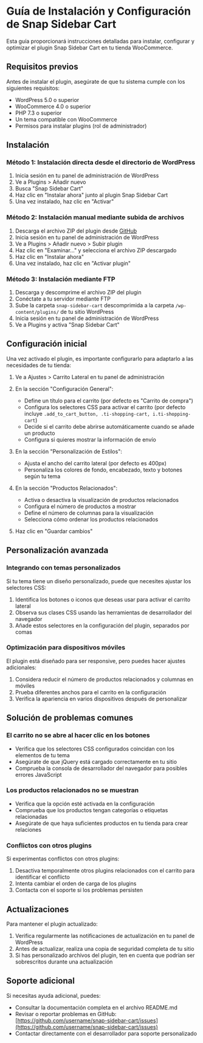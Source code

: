 # Guía de Instalación y Configuración de Snap Sidebar Cart

Esta guía proporcionará instrucciones detalladas para instalar, configurar y optimizar el plugin Snap Sidebar Cart en tu tienda WooCommerce.

## Requisitos previos

Antes de instalar el plugin, asegúrate de que tu sistema cumple con los siguientes requisitos:

- WordPress 5.0 o superior
- WooCommerce 4.0 o superior
- PHP 7.3 o superior
- Un tema compatible con WooCommerce
- Permisos para instalar plugins (rol de administrador)

## Instalación

### Método 1: Instalación directa desde el directorio de WordPress

1. Inicia sesión en tu panel de administración de WordPress
2. Ve a Plugins > Añadir nuevo
3. Busca "Snap Sidebar Cart"
4. Haz clic en "Instalar ahora" junto al plugin Snap Sidebar Cart
5. Una vez instalado, haz clic en "Activar"

### Método 2: Instalación manual mediante subida de archivos

1. Descarga el archivo ZIP del plugin desde [GitHub](https://github.com/username/snap-sidebar-cart/releases)
2. Inicia sesión en tu panel de administración de WordPress
3. Ve a Plugins > Añadir nuevo > Subir plugin
4. Haz clic en "Examinar..." y selecciona el archivo ZIP descargado
5. Haz clic en "Instalar ahora"
6. Una vez instalado, haz clic en "Activar plugin"

### Método 3: Instalación mediante FTP

1. Descarga y descomprime el archivo ZIP del plugin
2. Conéctate a tu servidor mediante FTP
3. Sube la carpeta `snap-sidebar-cart` descomprimida a la carpeta `/wp-content/plugins/` de tu sitio WordPress
4. Inicia sesión en tu panel de administración de WordPress
5. Ve a Plugins y activa "Snap Sidebar Cart"

## Configuración inicial

Una vez activado el plugin, es importante configurarlo para adaptarlo a las necesidades de tu tienda:

1. Ve a Ajustes > Carrito Lateral en tu panel de administración
2. En la sección "Configuración General":
   - Define un título para el carrito (por defecto es "Carrito de compra")
   - Configura los selectores CSS para activar el carrito (por defecto incluye `.add_to_cart_button, .ti-shopping-cart, i.ti-shopping-cart`)
   - Decide si el carrito debe abrirse automáticamente cuando se añade un producto
   - Configura si quieres mostrar la información de envío

3. En la sección "Personalización de Estilos":
   - Ajusta el ancho del carrito lateral (por defecto es 400px)
   - Personaliza los colores de fondo, encabezado, texto y botones según tu tema

4. En la sección "Productos Relacionados":
   - Activa o desactiva la visualización de productos relacionados
   - Configura el número de productos a mostrar
   - Define el número de columnas para la visualización
   - Selecciona cómo ordenar los productos relacionados

5. Haz clic en "Guardar cambios"

## Personalización avanzada

### Integrando con temas personalizados

Si tu tema tiene un diseño personalizado, puede que necesites ajustar los selectores CSS:

1. Identifica los botones o iconos que deseas usar para activar el carrito lateral
2. Observa sus clases CSS usando las herramientas de desarrollador del navegador
3. Añade estos selectores en la configuración del plugin, separados por comas

### Optimización para dispositivos móviles

El plugin está diseñado para ser responsive, pero puedes hacer ajustes adicionales:

1. Considera reducir el número de productos relacionados y columnas en móviles
2. Prueba diferentes anchos para el carrito en la configuración
3. Verifica la apariencia en varios dispositivos después de personalizar

## Solución de problemas comunes

### El carrito no se abre al hacer clic en los botones

- Verifica que los selectores CSS configurados coincidan con los elementos de tu tema
- Asegúrate de que jQuery está cargado correctamente en tu sitio
- Comprueba la consola de desarrollador del navegador para posibles errores JavaScript

### Los productos relacionados no se muestran

- Verifica que la opción esté activada en la configuración
- Comprueba que los productos tengan categorías o etiquetas relacionadas
- Asegúrate de que haya suficientes productos en tu tienda para crear relaciones

### Conflictos con otros plugins

Si experimentas conflictos con otros plugins:

1. Desactiva temporalmente otros plugins relacionados con el carrito para identificar el conflicto
2. Intenta cambiar el orden de carga de los plugins
3. Contacta con el soporte si los problemas persisten

## Actualizaciones

Para mantener el plugin actualizado:

1. Verifica regularmente las notificaciones de actualización en tu panel de WordPress
2. Antes de actualizar, realiza una copia de seguridad completa de tu sitio
3. Si has personalizado archivos del plugin, ten en cuenta que podrían ser sobrescritos durante una actualización

## Soporte adicional

Si necesitas ayuda adicional, puedes:

- Consultar la documentación completa en el archivo README.md
- Revisar o reportar problemas en GitHub: [https://github.com/username/snap-sidebar-cart/issues](https://github.com/username/snap-sidebar-cart/issues)
- Contactar directamente con el desarrollador para soporte personalizado

